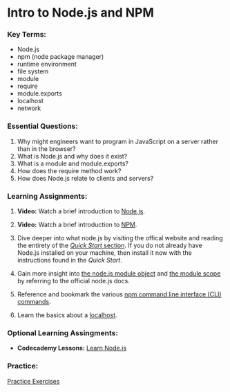 # Intro to Node.js and NPM

### Key Terms:

- Node.js
- npm (node package manager)
- runtime environment
- file system
- module
- require
- module.exports
- localhost
- network

### Essential Questions:

1. Why might engineers want to program in JavaScript on a server rather than in the browser?
2. What is Node.js and why does it exist?
3. What is a module and module.exports?
4. How does the require method work?
5. How does Node.js relate to clients and servers?

### Learning Assignments:

1. **Video:** Watch a brief introduction to [Node.js](https://www.youtube.com/watch?v=uVwtVBpw7RQ). 

2. **Video:** Watch a brief introduction to [NPM](https://www.youtube.com/watch?v=ZNbFagCBlwo).

3. Dive deeper into what node.js by visiting the offical website and reading the entirety of the [_Quick Start_ section](https://nodejs.dev). If you do not already have Node.js installed on your machine, then install it now with the instructions found in the _Quick Start_.

4. Gain more insight into [the node.js module object](https://nodejs.org/api/modules.html#modules_the_module_object) and [the module scope](https://nodejs.org/api/modules.html#modules_the_module_scope) by referring to the official node.js docs.

5. Reference and bookmark the various [npm command line interface (CLI) commands](https://docs.npmjs.com/cli-documentation/).

6. Learn the basics about a [localhost](https://whatismyipaddress.com/localhost).

### Optional Learning Assingments:
* **Codecademy Lessons:** [Learn Node.js](https://www.codecademy.com/learn/learn-node-js)


### Practice:

[Practice Exercises](./practice)
